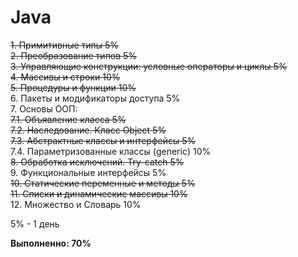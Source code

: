 # Java

~~1. Примитивные типы 5%~~  
~~2. Преобразование типов 5%~~  
~~3. Управляющие конструкции: условные операторы и циклы 5%~~  
~~4. Массивы и строки 10%~~  
~~5. Процедуры и функции 10%~~  
6. Пакеты и модификаторы доступа 5%  
7. Основы ООП:  
  ~~7.1. Объявление класса 5%~~  
  ~~7.2. Наследование. Класс Object 5%~~  
  ~~7.3. Абстрактные классы и интерфейсы 5%~~  
  7.4. Параметризованные классы (generic) 10%   
~~8. Обработка исключений. Try-catch 5%~~  
9. Функциональные интерфейсы 5%  
~~10. Статические переменные и методы 5%~~  
~~11. Списки и динамические массивы 10%~~  
12. Множество и Словарь 10%  

5% - 1 день

**Выполненно: 70%**
